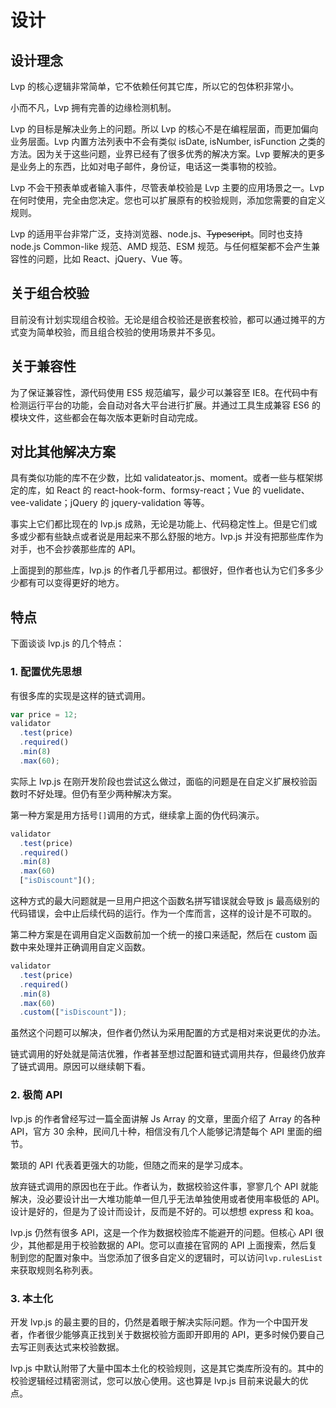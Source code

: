# 设计

## 设计理念

Lvp 的核心逻辑非常简单，它不依赖任何其它库，所以它的包体积非常小。

小而不凡，Lvp 拥有完善的边缘检测机制。

Lvp 的目标是解决业务上的问题。所以 Lvp 的核心不是在编程层面，而更加偏向业务层面。Lvp 内置方法列表中不会有类似 isDate, isNumber, isFunction 之类的方法。因为关于这些问题，业界已经有了很多优秀的解决方案。Lvp 要解决的更多是业务上的东西，比如对电子邮件，身份证，电话这一类事物的校验。

Lvp 不会干预表单或者输入事件，尽管表单校验是 Lvp 主要的应用场景之一。Lvp 在何时使用，完全由您决定。您也可以扩展原有的校验规则，添加您需要的自定义规则。

Lvp 的适用平台非常广泛，支持浏览器、node.js、~~Typescript~~。同时也支持 node.js Common-like 规范、AMD 规范、ESM 规范。与任何框架都不会产生兼容性的问题，比如 React、jQuery、Vue 等。

## 关于组合校验

目前没有计划实现组合校验。无论是组合校验还是嵌套校验，都可以通过摊平的方式变为简单校验，而且组合校验的使用场景并不多见。

## 关于兼容性

为了保证兼容性，源代码使用 ES5 规范编写，最少可以兼容至 IE8。在代码中有检测运行平台的功能，会自动对各大平台进行扩展。并通过工具生成兼容 ES6 的模块文件，这些都会在每次版本更新时自动完成。

## 对比其他解决方案

具有类似功能的库不在少数，比如 validateator.js、moment。或者一些与框架绑定的库，如 React 的 react-hook-form、formsy-react；Vue 的 vuelidate、vee-validate；jQuery 的 jquery-validation 等等。

事实上它们都比现在的 lvp.js 成熟，无论是功能上、代码稳定性上。但是它们或多或少都有些缺点或者说是用起来不那么舒服的地方。lvp.js 并没有把那些库作为对手，也不会抄袭那些库的 API。

上面提到的那些库，lvp.js 的作者几乎都用过。都很好，但作者也认为它们多多少少都有可以变得更好的地方。

## 特点

下面谈谈 lvp.js 的几个特点：

### 1. 配置优先思想

有很多库的实现是这样的链式调用。

```js
var price = 12;
validator
  .test(price)
  .required()
  .min(8)
  .max(60);
```

实际上 lvp.js 在刚开发阶段也尝试这么做过，面临的问题是在自定义扩展校验函数时不好处理。但仍有至少两种解决方案。

第一种方案是用方括号`[]`调用的方式，继续拿上面的伪代码演示。

```js
validator
  .test(price)
  .required()
  .min(8)
  .max(60)
  ["isDiscount"]();
```

这种方式的最大问题就是一旦用户把这个函数名拼写错误就会导致 js 最高级别的代码错误，会中止后续代码的运行。作为一个库而言，这样的设计是不可取的。

第二种方案是在调用自定义函数前加一个统一的接口来适配，然后在 custom 函数中来处理并正确调用自定义函数。

```js
validator
  .test(price)
  .required()
  .min(8)
  .max(60)
  .custom(["isDiscount"]);
```

虽然这个问题可以解决，但作者仍然认为采用配置的方式是相对来说更优的办法。

链式调用的好处就是简洁优雅，作者甚至想过配置和链式调用共存，但最终仍放弃了链式调用。原因可以继续朝下看。

### 2. 极简 API

lvp.js 的作者曾经写过一篇全面讲解 Js Array 的文章，里面介绍了 Array 的各种 API，官方 30 余种，民间几十种，相信没有几个人能够记清楚每个 API 里面的细节。

繁琐的 API 代表着更强大的功能，但随之而来的是学习成本。

放弃链式调用的原因也在于此。作者认为，数据校验这件事，寥寥几个 API 就能解决，没必要设计出一大堆功能单一但几乎无法单独使用或者使用率极低的 API。设计是好的，但是为了设计而设计，反而是不好的。可以想想 express 和 koa。

lvp.js 仍然有很多 API，这是一个作为数据校验库不能避开的问题。但核心 API 很少，其他都是用于校验数据的 API。您可以直接在官网的 API 上面搜索，然后复制到您的配置对象中。当您添加了很多自定义的逻辑时，可以访问`lvp.rulesList`来获取规则名称列表。

### 3. 本土化

开发 lvp.js 的最主要的目的，仍然是着眼于解决实际问题。作为一个中国开发者，作者很少能够真正找到关于数据校验方面即开即用的 API，更多时候仍要自己去写正则表达式来校验数据。

lvp.js 中默认附带了大量中国本土化的校验规则，这是其它类库所没有的。其中的校验逻辑经过精密测试，您可以放心使用。这也算是 lvp.js 目前来说最大的优点。
